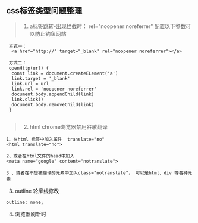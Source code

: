 <!-- css文档 -->

## css标签类型问题整理

> 1. a标签跳转-出现拦截时：
  rel="noopener noreferrer" 配置以下参数可以防止钓鱼网站
  ```
   方式一：
    <a href="http://" target="_blank" rel="noopener noreferrer"></a>

   方式二：
   openHttp(url) {
    const link = document.createELement('a')
    link.target = '_blank'
    link.url = url
    link.rel = 'noopener noreferrer'
    document.body.appendChild(link)
    link.click()
    document.body.removeChild(link)
   }


  ```
> 2. html chrome浏览器禁用谷歌翻译

  ```
  1、在html 标签中加入属性  translate="no"
  <html translate="no">

  2、或者在html文件的head中加入
  <meta name="google" content="notranslate">

  3 、或者在不想被翻译的元素中加入class="notranslate"， 可以是html、div 等各种元素
  ```

3. outline 轮廓线修改
 ```
 outline: none;
 ```

4. 浏览器刷新时
